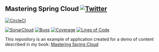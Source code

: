 ## Mastering Spring Cloud [![Twitter](https://img.shields.io/twitter/follow/piotr_minkowski.svg?style=social&logo=twitter&label=Follow%20Me)](https://twitter.com/piotr_minkowski)

[![CircleCI](https://circleci.com/gh/piomin/sample-spring-cloud-zookeeper.svg?style=svg)](https://circleci.com/gh/piomin/sample-spring-cloud-zookeeper)

[![SonarCloud](https://sonarcloud.io/images/project_badges/sonarcloud-black.svg)](https://sonarcloud.io/dashboard?id=piomin_sample-spring-cloud-zookeeper)
[![Bugs](https://sonarcloud.io/api/project_badges/measure?project=piomin_sample-spring-cloud-zookeeper&metric=bugs)](https://sonarcloud.io/dashboard?id=piomin_sample-spring-cloud-zookeeper)
[![Coverage](https://sonarcloud.io/api/project_badges/measure?project=piomin_sample-spring-cloud-zookeeper&metric=coverage)](https://sonarcloud.io/dashboard?id=piomin_sample-spring-cloud-zookeeper)
[![Lines of Code](https://sonarcloud.io/api/project_badges/measure?project=piomin_sample-spring-cloud-zookeeper&metric=ncloc)](https://sonarcloud.io/dashboard?id=piomin_sample-spring-cloud-zookeeper)

This repository is an example of application created for a demo of content described in my book: [Mastering Spring Cloud](https://www.packtpub.com/application-development/mastering-spring-cloud) 